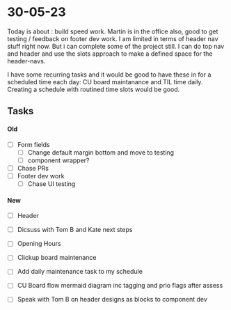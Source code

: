 # 30-05-23

Today is about : build speed work. Martin is in the office also, good to get testing / feedback on footer dev work.
I am limited in terms of header nav stuff right now. But i can complete some of the project still. I can do top nav and header and use the slots approach to make a defined space for the header-navs.

I have some recurring tasks and it would be good to have these in for a scheduled time each day: CU board maintanance and TIL time daily. Creating a schedule with routined time slots would be good.

## Tasks
#### Old
- [ ] Form fields
  - [ ] Change default margin bottom and move to testing
  - [ ] component wrapper?
- [ ] Chase PRs
- [ ] Footer dev work
    - [ ] Chase UI testing
#### New
- [ ] Header
- [ ] Dicsuss with Tom B and Kate next steps
- [ ] Opening Hours
- [ ] Clickup board maintenance
- [ ] Add daily maintenance task to my schedule

- [ ] CU Board flow mermaid diagram inc tagging and prio flags after assess
- [ ] Speak with Tom B on header designs as blocks to component dev